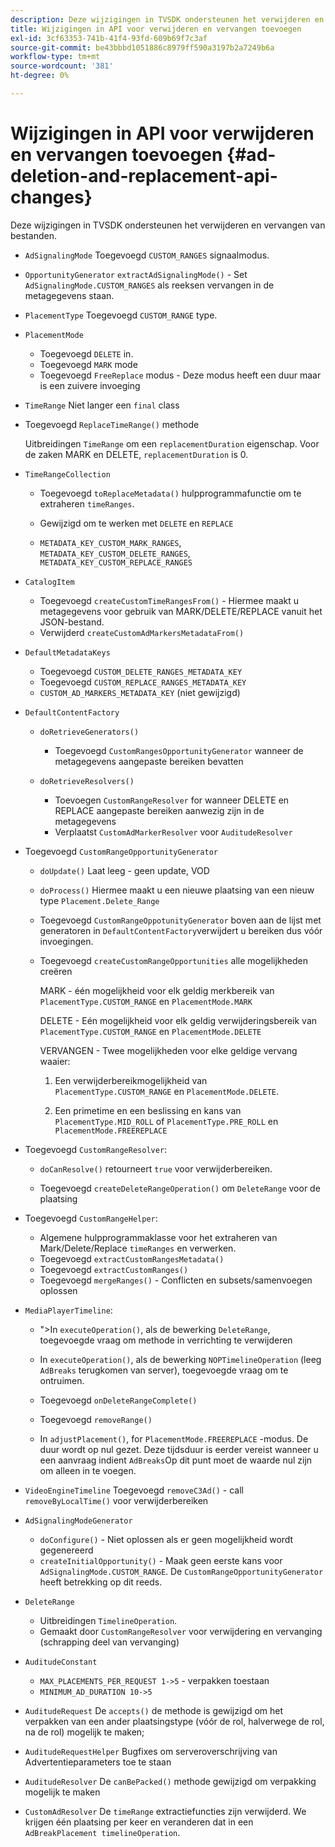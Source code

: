 ```yaml
---
description: Deze wijzigingen in TVSDK ondersteunen het verwijderen en vervangen van bestanden.
title: Wijzigingen in API voor verwijderen en vervangen toevoegen
exl-id: 3cf63353-741b-41f4-93fd-609b69f7c3af
source-git-commit: be43bbbd1051886c8979ff590a3197b2a7249b6a
workflow-type: tm+mt
source-wordcount: '381'
ht-degree: 0%

---
```


# Wijzigingen in API voor verwijderen en vervangen toevoegen {#ad-deletion-and-replacement-api-changes}

Deze wijzigingen in TVSDK ondersteunen het verwijderen en vervangen van bestanden.

* `AdSignalingMode` Toegevoegd `CUSTOM_RANGES` signaalmodus.

* `OpportunityGenerator`  `extractAdSignalingMode()` - Set `AdSignalingMode.CUSTOM_RANGES` als reeksen vervangen in de metagegevens staan.

* `PlacementType` Toegevoegd `CUSTOM_RANGE` type.

* `PlacementMode`

   * Toegevoegd `DELETE` in.
   * Toegevoegd `MARK` mode
   * Toegevoegd `FreeReplace` modus - Deze modus heeft een duur maar is een zuivere invoeging

* `TimeRange` Niet langer een `final` class

* Toegevoegd `ReplaceTimeRange()` methode

   Uitbreidingen `TimeRange` om een `replacementDuration` eigenschap. Voor de zaken MARK en DELETE, `replacementDuration` is 0.

* `TimeRangeCollection`

   * Toegevoegd `toReplaceMetadata()` hulpprogrammafunctie om te extraheren `timeRanges`.

   * Gewijzigd om te werken met `DELETE` en `REPLACE`

   * `METADATA_KEY_CUSTOM_MARK_RANGES`, `METADATA_KEY_CUSTOM_DELETE_RANGES`, `METADATA_KEY_CUSTOM_REPLACE_RANGES`

* `CatalogItem`

   * Toegevoegd `createCustomTimeRangesFrom()` - Hiermee maakt u metagegevens voor gebruik van MARK/DELETE/REPLACE vanuit het JSON-bestand.
   * Verwijderd `createCustomAdMarkersMetadataFrom()`

* `DefaultMetadataKeys`

   * Toegevoegd `CUSTOM_DELETE_RANGES_METADATA_KEY`
   * Toegevoegd `CUSTOM_REPLACE_RANGES_METADATA_KEY`
   * `CUSTOM_AD_MARKERS_METADATA_KEY` (niet gewijzigd)

* `DefaultContentFactory`

   * `doRetrieveGenerators()`

      * Toegevoegd `CustomRangesOpportunityGenerator` wanneer de metagegevens aangepaste bereiken bevatten
   * `doRetrieveResolvers()`

      * Toevoegen `CustomRangeResolver` for wanneer DELETE en REPLACE aangepaste bereiken aanwezig zijn in de metagegevens
      * Verplaatst `CustomAdMarkerResolver` voor `AuditudeResolver`


* Toegevoegd `CustomRangeOpportunityGenerator`

   * `doUpdate()` Laat leeg - geen update, VOD
   * `doProcess()` Hiermee maakt u een nieuwe plaatsing van een nieuw type `Placement.Delete_Range`

   * Toegevoegd `CustomRangeOppotunityGenerator` boven aan de lijst met generatoren in `DefaultContentFactory`verwijdert u bereiken dus vóór invoegingen.

   * Toegevoegd `createCustomRangeOpportunities` alle mogelijkheden creëren

      MARK - één mogelijkheid voor elk geldig merkbereik van `PlacementType.CUSTOM_RANGE` en `PlacementMode.MARK`

      DELETE - Eén mogelijkheid voor elk geldig verwijderingsbereik van `PlacementType.CUSTOM_RANGE` en `PlacementMode.DELETE`

      VERVANGEN - Twee mogelijkheden voor elke geldige vervang waaier:

      1. Een verwijderbereikmogelijkheid van `PlacementType.CUSTOM_RANGE` en `PlacementMode.DELETE`.

      1. Een primetime en een beslissing en kans van `PlacementType.MID_ROLL` of `PlacementType.PRE_ROLL` en `PlacementMode.FREEREPLACE`

* Toegevoegd `CustomRangeResolver`:

   * `doCanResolve()` retourneert `true` voor verwijderbereiken.

   * Toegevoegd `createDeleteRangeOperation()` om `DeleteRange` voor de plaatsing

* Toegevoegd `CustomRangeHelper`:

   * Algemene hulpprogrammaklasse voor het extraheren van Mark/Delete/Replace `timeRanges` en verwerken.
   * Toegevoegd `extractCustomRangesMetadata()`
   * Toegevoegd `extractCustomRanges()`
   * Toegevoegd `mergeRanges()` - Conflicten en subsets/samenvoegen oplossen

* `MediaPlayerTimeline`:

   * &quot;>In `executeOperation()`, als de bewerking `DeleteRange`, toegevoegde vraag om methode in verrichting te verwijderen

   * In `executeOperation()`, als de bewerking `NOPTimelineOperation` (leeg `AdBreaks` terugkomen van server), toegevoegde vraag om te ontruimen.

   * Toegevoegd `onDeleteRangeComplete()`
   * Toegevoegd `removeRange()`
   * In `adjustPlacement()`, for `PlacementMode.FREEREPLACE` -modus. De duur wordt op nul gezet. Deze tijdsduur is eerder vereist wanneer u een aanvraag indient `AdBreaks`Op dit punt moet de waarde nul zijn om alleen in te voegen.

* `VideoEngineTimeline` Toegevoegd `removeC3Ad()` - call `removeByLocalTime()` voor verwijderbereiken

* `AdSignalingModeGenerator`

   * `doConfigure()` - Niet oplossen als er geen mogelijkheid wordt gegenereerd
   * `createInitialOpportunity()` - Maak geen eerste kans voor `AdSignalingMode.CUSTOM_RANGE`. De `CustomRangeOpportunityGenerator` heeft betrekking op dit reeds.

* `DeleteRange`

   * Uitbreidingen `TimelineOperation`.
   * Gemaakt door `CustomRangeResolver` voor verwijdering en vervanging (schrapping deel van vervanging)

* `AuditudeConstant`

   * `MAX_PLACEMENTS_PER_REQUEST 1->5` - verpakken toestaan
   * `MINIMUM_AD_DURATION 10->5`

* `AuditudeRequest` De `accepts()` de methode is gewijzigd om het verpakken van een ander plaatsingstype (vóór de rol, halverwege de rol, na de rol) mogelijk te maken;

* `AuditudeRequestHelper` Bugfixes om serveroverschrijving van Advertentieparameters toe te staan

* `AuditudeResolver` De `canBePacked()` methode gewijzigd om verpakking mogelijk te maken

* `CustomAdResolver` De `timeRange` extractiefuncties zijn verwijderd. We krijgen één plaatsing per keer en veranderen dat in een `AdBreakPlacement timelineOperation`.
